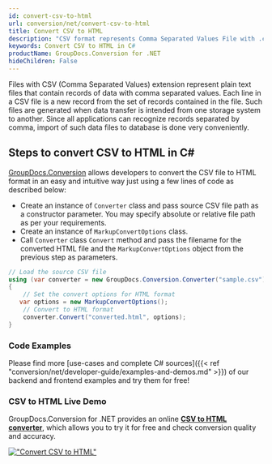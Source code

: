 ```yaml
---
id: convert-csv-to-html
url: conversion/net/convert-csv-to-html
title: Convert CSV to HTML
description: "CSV format represents Comma Separated Values File with .csv extension. Learn how to convert CSV to HTML file programmatically in C# language using GroupDocs.Conversion for .NET library."
keywords: Convert CSV to HTML in C#
productName: GroupDocs.Conversion for .NET
hideChildren: False
---
```


Files with CSV (Comma Separated Values) extension represent plain text files that contain records of data with comma separated values. Each line in a CSV file is a new record from the set of records contained in the file. Such files are generated when data transfer is intended from one storage system to another. Since all applications can recognize records separated by comma, import of such data files to database is done very conveniently.

## Steps to convert CSV to HTML in C#

[GroupDocs.Conversion](https://products.groupdocs.com/conversion/net) allows developers to convert the CSV file to HTML format in an easy and intuitive way just using a few lines of code as described below:

* Create an instance of `Converter` class and pass source CSV file path as a constructor parameter. You may specify absolute or relative file path as per your requirements. 
* Create an instance of `MarkupConvertOptions` class.
* Call `Converter` class `Convert` method and pass the filename for the converted HTML file and the `MarkupConvertOptions` object from the previous step as parameters.

```csharp
// Load the source CSV file
using (var converter = new GroupDocs.Conversion.Converter("sample.csv"))
{
    // Set the convert options for HTML format
   var options = new MarkupConvertOptions();
    // Convert to HTML format
    converter.Convert("converted.html", options);
}
```

### Code Examples

Please find more [use-cases and complete C# sources]({{< ref "conversion/net/developer-guide/examples-and-demos.md" >}}) of our backend and frontend examples and try them for free!

### CSV to HTML Live Demo

GroupDocs.Conversion for .NET provides an online [**CSV to HTML converter**](https://products.groupdocs.app/conversion/csv-to-html), which allows you to try it for free and check conversion quality and accuracy.

[!["Convert CSV to HTML"](conversion/net/images/convert-to-html/convert-csv-to-html.png)](https://products.groupdocs.app/conversion/csv-to-html)